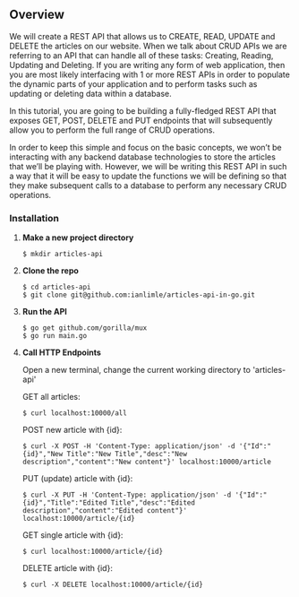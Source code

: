 ## Overview
We will create a REST API that allows us to CREATE, READ, UPDATE and DELETE the articles on our website. When we talk about CRUD APIs we are referring to an API that can handle all of these tasks: Creating, Reading, Updating and Deleting. If you are writing any form of web application, then you are most likely interfacing with 1 or more REST APIs in order to populate the dynamic parts of your application and to perform tasks such as updating or deleting data within a database.

In this tutorial, you are going to be building a fully-fledged REST API that exposes GET, POST, DELETE and PUT endpoints that will subsequently allow you to perform the full range of CRUD operations. 

In order to keep this simple and focus on the basic concepts, we won’t be interacting with any backend database technologies to store the articles that we’ll be playing with. However, we will be writing this REST API in such a way that it will be easy to update the functions we will be defining so that they make subsequent calls to a database to perform any necessary CRUD operations.

### Installation
1. **Make a new project directory**
   
   ```
   $ mkdir articles-api
   ```

2. **Clone the repo**

   ```
   $ cd articles-api
   $ git clone git@github.com:ianlimle/articles-api-in-go.git 
   ```

3. **Run the API**

   ```
   $ go get github.com/gorilla/mux
   $ go run main.go
   ```

4. **Call HTTP Endpoints**
   
   Open a new terminal, change the current working directory to 'articles-api'

   GET all articles:
   ```
   $ curl localhost:10000/all                          
   ```
   
   POST new article with {id}:
   ```
   $ curl -X POST -H 'Content-Type: application/json' -d '{"Id":"{id}","New Title":"New Title","desc":"New description","content":"New content"}' localhost:10000/article      
   ```
   
   PUT (update) article with {id}:
   ```
   $ curl -X PUT -H 'Content-Type: application/json' -d '{"Id":"{id}","Title":"Edited Title","desc":"Edited description","content":"Edited content"}' localhost:10000/article/{id}
   ```
   
   GET single article with {id}:
   ```
   $ curl localhost:10000/article/{id}      
   ```
   
   DELETE article with {id}:
   ```
   $ curl -X DELETE localhost:10000/article/{id}      
   ```

   


